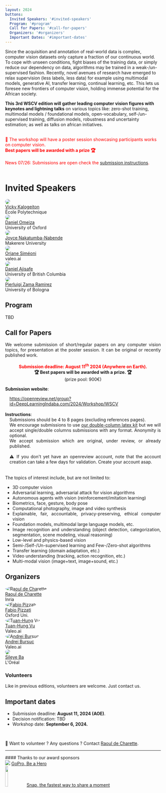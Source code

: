 ```yaml
---
layout: 2024
buttons:
  Invited Speakers: '#invited-speakers'
  Program: '#program'
  Call for Papers: '#call-for-papers'
  Organizers: '#organizers'
  Important Dates: '#important-dates'
---
```


<!-- # Overview -->
<div class="workshopdesc">
Since the acquisition and annotation of real-world data is complex, computer vision datasets only capture a fraction of our continuous world. To cope with unseen conditions, fight biases of the training data, or simply reduce our dependency on data, algorithms may be trained in a weak-/un-supervised fashion. Recently, novel avenues of research have emerged to relax supervision (less labels, less data) for example using multimodal models, generative AI, transfer learning, continual learning, etc. This lets us foresee new frontiers of computer vision, holding immense potential for the African society.

<b>This 3rd WSCV edition will gather leading computer vision figures with keynotes and lightning talks</b> on various topics like: 
zero-shot training, multimodal models / foundational models, open-vocabulary, self-/un-supervised training, diffusion models, robustness and uncertainty estimation; as well as talks on african initiatives.
<br>
<br>


<!-- <div style="text-align: center;">
<a href="#call-for-papers" style="display: inline-block; padding: 10px; margin-left: auto; margin-right: auto; background-color: red; color: white; font-weight: bolder; border-radius: 10px;">Submit your work 📜 (Deadline: August 20th)</a>
</div> -->
<span style="color: red;">
📢 The workshop will have a poster session showcasing participants works on computer vision. <b><br>Best papers will be awarded with a prize 🏆</b><br/>
<br/>
News 07/26: Submissions are open check the <a href="#call-for-papers">submission instructions</a>.
<br>
<!-- * News 08/20: Submissions are closed.<br>
* News 08/14: Paper submission deadline is extended to August 20th.<br>
* News 08/01: Submission website is open.-->
</span>
<br> 
<!-- <em>Remote access details will be added here close to the event.</em><br>

 <div class="live">
  The recording is available:<br>
  <a href="https://www.youtube.com/watch?v=12bSyGYJkgA" target="_blank">Workshop on Weakly Supervised Computer-Vision</a>
 </div>
 -->
</div>

# Invited Speakers
<div class="speakers">
  <div class="speaker">
    <a href="https://vicky.kalogeiton.info" target="_blank">
    <img src="/assets/imgs/people/vicky_kalogeiton.jpg" style ="border-radius: 50%; object-fit: cover; width = 100%; aspect-ratio: 1;">
    <br>
    Vicky Kalogeiton</a><br>
    École Polytechnique
  </div>
  <div class="speaker">
    <a href="https://danielomeiza.github.io" target="_blank">
    <img src="/assets/imgs/people/daniel_omeiza.jpg" style ="border-radius: 50%; object-fit: cover; width = 100%; aspect-ratio: 1;">
    <br>
    Daniel Omeiza</a><br>
    University of Oxford
  </div>
  <div class="speaker">
    <a href="https://sites.google.com/view/jnabende/home" target="_blank">
    <img src="/assets/imgs/people/joyce_nakatumba-nabende.jpg" style ="border-radius: 50%; object-fit: cover; width = 100%; aspect-ratio: 1;">
    <br>
    Joyce Nakatumba-Nabende</a><br>
    Makerere University
  </div>
  <div class="speaker">
    <a href="https://osimeoni.github.io/" target="_blank">
    <img src="/assets/imgs/people/oriane_simeoni.jpg" style ="border-radius: 50%; object-fit: cover; width = 100%; aspect-ratio: 1;">
    <br>
    Oriane Siméoni</a><br>
    valeo.ai
  </div>
  <div class="speaker">
    <a href="https://danielajisafe.github.io/" target="_blank">
    <img src="/assets/imgs/people/daniel_ajisafe.png" style ="border-radius: 50%; object-fit: cover; width = 100%; aspect-ratio: 1;">
    <br>
    Daniel Ajisafe</a><br>
    University of British Columbia
  </div>
  <div class="speaker">
    <a href="https://pierlui92.github.io/" target="_blank">
    <img src="/assets/imgs/people/pierluigi_ramirez.jpg" style ="border-radius: 50%; object-fit: cover; width = 100%; aspect-ratio: 1;">
    <br>
    Pierluigi Zama Ramirez</a><br>
    University of Bologna
  </div>
</div>

## Program

TBD

<!-- <div class="program">
<div class="entry start">
  <span style="color: rgb(200, 0, 0); font-weight: bold;">Times are local Ghana time (GMT).</span><br>
  <div class="time">11:00am</div> - <b>Workshop start</b>
</div>
<div class="entry">
  <div class="speaker">
  </div>
  <div class="details">
    <div class="time">11:00am</div> - Opening remarks. <a href="https://team.inria.fr/rits/membres/raoul-de-charette/" target="_blank">Raoul de Charette</a>, Inria<br>
  </div>
</div>
<div class="entry">
  <div class="speaker">
    <a href="https://stelat.eu/" target="_blank">
    <img alt="Stéphane Lathuilière" src="/assets/imgs/people/stephane_lathuiliere.jpg">
    <br>
    </a>
  </div>
  <div class="details">
    <div class="time">11:10am</div> - <a href="https://stelat.eu/" target="_blank">Stéphane Lathuilière</a>, Telecom Paris<br>
    <div class="title">Data Frugality in Image Generation, Image Generation for Data Frugality</div>
    <a onclick="this.parentElement.getElementsByClassName('abstract')[0].style.display=this.parentElement.getElementsByClassName('abstract')[0].style.display!='block' ? 'block' : 'none';">[+] Abstract</a>
    <div class="abstract">In this talk, we aim to showcase recent developments that demonstrate how image generation tasks can now be addressed with only a few examples. We'll explain how image synthesis models conditioned on semantic maps can be trained effectively using a small set of samples through a transfer learning approach. Next, we'll explore how recent text-conditioned diffusion models go even further, enabling semantic image synthesis in a zero-shot manner. <br>Furthermore, we'll delve into the potential of deep image-generation techniques to facilitate learning in perception tasks with minimal training data. Specifically, we'll investigate how a semantic segmentation model can be adapted from one visual domain to another using just a single unlabeled sample. This adaptation is achieved through leveraging pre-trained text-to-image models. While earlier methods relied on style transfer for such adaptations, we'll illustrate how text-to-image diffusion models can generate synthetic target datasets that replicate real-world scenes and styles. This method allows guiding image generation towards specific concepts while retaining spatial context from a single training image.</div>
  </div>
</div>
<div class="entry">
  <div class="speaker">
    <a href="https://www.mohamed-elhoseiny.com/" target="_blank">
    <img alt="Mohamed H. Elhoseiny" src="/assets/imgs/people/mohamed-h-elhoseiny.jpg">
    <br>
    </a>
  </div>
  <div class="details">
    <div class="time">12:00pm</div> - <a href="https://www.mohamed-elhoseiny.com/" target="_blank">Mohamed H. Elhoseiny</a>, KAUST<br>
    <div class="title">Imaginative Vision Language Models: Towards human-level imaginative AI skills transforming species discovery, content creation, self-driving cars, and Emotional Health / Health Care</div>
    <a onclick="this.parentElement.getElementsByClassName('abstract')[0].style.display=this.parentElement.getElementsByClassName('abstract')[0].style.display!='block' ? 'block' : 'none';">[+] Abstract</a>
    <div class="abstract">Most existing AI learning methods can be categorized into supervised, semi-supervised, and unsupervised methods. These approaches rely on defining empirical risks or losses on the provided labeled and/or unlabeled data. Beyond extracting learning signals from labeled/unlabeled training data, we will reflect in this talk on a class of methods that can learn beyond the vocabulary that was trained on and can compose or create novel concepts. Specifically, we address the question of how these AI skills may assist species discovery, content creation, self-driving cars, emotional health, and more. We refer to this class of techniques as imagination AI methods, and we will dive into how we developed several approaches to build machine learning methods that can See, Create, Drive, and Feel. See: recognize unseen visual concepts by imaginative learning signals and how that may extend in a continual setting where seen and unseen classes change dynamically. Create: generate novel art and fashion by creativity losses. Drive: improve trajectory forecasting for autonomous driving by modeling hallucinative driving intents. Feel: generate emotional descriptions of visual art that are metaphoric and go beyond grounded descriptions. Feel: generate emotional descriptions of visual art that are metaphoric and go beyond grounded descriptions, and how to build these AI systems to be more inclusive of multiple cultures. I will also conclude by pointing out future directions where imaginative AI may help develop better assistive technology for multicultural and more inclusive metaverse, emotional health, and drug discovery.</div>
  </div>
</div>
<div class="entry lunch">
  🍽️ Lunch break 🍽️
</div>
<div class="entry">
  <div class="speaker">
    <a href="https://scholar.google.com/citations?user=eiB0s-kAAAAJ" target="_blank">
    <img alt="Mathilde Caron" src="/assets/imgs/people/mathilde_caron.jpg">
    <br>
    </a>
  </div>
  <div class="details">
    <div class="time">2:00pm</div> - <a href="https://scholar.google.com/citations?user=eiB0s-kAAAAJ" target="_blank">Mathilde Caron</a>, Google<br>
    <div class="title">Large-scale and Efficient Visual Understanding with Transformers</div>
    <a onclick="this.parentElement.getElementsByClassName('abstract')[0].style.display=this.parentElement.getElementsByClassName('abstract')[0].style.display!='block' ? 'block' : 'none';">[+] Abstract</a>
    <div class="abstract">I will present various advances that we have made in developing accurate and scalable models for visual and multi-modal understanding, requiring few annotations. My presentation will include:<br>
    <a href="https://arxiv.org/abs/2104.14294" target="_blank">DINO</a>: We expose our observations from adapting self-supervised learning to vision transformer:  first, self-supervised ViT features contain explicit information about the semantic segmentation of an image. Second, these features can be easily adapted to downstream task with minimal adaptation and are for instance excellent k-NN classifiers.<br>
    <a href="https://arxiv.org/abs/2304.06708" target="_blank">Verbs in action</a>: Current video models and benchmarks have a single frame/object/noun bias. We tackle this problem by bringing together a set of benchmarks that focus more on "verb" or "temporal" understanding and use LLMs to create harder text pairs for contrastive pretraining that forces video models to pay more attention to verbs. <br>
    <a href="https://arxiv.org/abs/2306.07196" target="_blank">RECO</a>: We propose to equip existing foundation models with the ability to refine their embedding with cross-modal retrieved information from an external memory at inference time, which greatly improves zero-shot predictions on fine-grained recognition tasks.</div>
  </div>
</div>
<div class="entry">
  <div class="speaker">
    <a href="https://people.epfl.ch/mathieu.salzmann" target="_blank">
    <img alt="Mathieu Salzmann" src="/assets/imgs/people/mathieu_salzmann.jpg">
    <br>
    </a>
  </div>
  <div class="details">
    <div class="time">2:50pm</div> - <a href="https://people.epfl.ch/mathieu.salzmann" target="_blank">Mathieu Salzmann</a>, EPFL<br>
    <div class="title">Generalizing to Unseen Objects without Re-training</div>
    <a onclick="this.parentElement.getElementsByClassName('abstract')[0].style.display=this.parentElement.getElementsByClassName('abstract')[0].style.display!='block' ? 'block' : 'none';">[+] Abstract</a>
    <div class="abstract">In many practical situations, the objects that will be observed when deploying a deep learning model may differ from those seen during training. This is for example the case in automated driving, where obstacles on the road can be of any kind, significantly differing from the standard categories used to train an object detector. This also occurs in the context of space debris capture, which relies on estimating the 6D pose of debris that may differ from the training ones. In such situations, no annotations are provided for the new objects and re-training or fine-tuning the model is often not practical. Nevertheless, such unseen objects must be handled to ensure operation safety. In this talk, I will present our recent progress towards training deep learning models able to generalize to new object categories at test time. I will focus on the scenarios of road obstacle detection and 6D object pose estimation, and will show that, in both cases, generalization can be facilitated by learning to compare images.</div>
  </div>
</div>
<div class="entry spotlight">
  <div class="speaker">
  </div>
  <div class="details">
    <div class="time">3:40pm</div>
    <div class="title">- Spotlights presentations</div><br>
    <ul class="papers">
      <li><span class="title">Mirror-Aware Neural Humans</span> <span class="authors">Daniel Ajisafe, James Tang, Shih-Yang Su, Bastian Wandt, Helge Rhodin</span></li>
      <li><span class="title">COVID-Attention: Efficient COVID19 Detection using Pre-trained Deep Models based on Vision Transformers and X-ray Images</span> <span class="authors">Imed-eddine Haouli, Walid Hariri, Hassina Seridi-Bouchelaghem</span></li>
      <li><span class="title">3D reconstructions of brain from MRI scans using neural radiance fields</span> <span class="authors">Khadija Iddrisu, Sylwia Malec, Alessandro Crimi</span></li>
      <li><span class="title">Mobile-Based Early Skin Disease Diagnosis for Melanin-Rich Skins</span> <span class="authors">Mathews Jahnical Jere</span></li>
      <li><span class="title">Hybrid Optimization of Coccidiosis Chicken Disease Prediction, Detection and Prevention Using Deep Learning Frameworks</span> <span class="authors">David Wairimu</span></li>
    </ul>
  </div>
</div>
<div class="entry poster">
  <div class="speaker">
  </div>
  <div class="details">
    <div class="time">4:00pm</div>
    <div class="title">👁️🗣️🤝🏾 Poster sessions (15 posters) + ☕ Coffee Break</div><br>
  </div>
</div>
<div class="entry">
  <div class="speaker">
    <a href="https://imagine.enpc.fr/~varolg/" target="_blank">
    <img alt="Gül Varol" src="/assets/imgs/people/gul_varol.jpg">
    <br>
    </a>
  </div>
  <div class="details">
    <div class="time">4:50pm</div> - <a href="https://imagine.enpc.fr/~varolg/" target="_blank">Gül Varol</a>, École des Ponts<br>
    <div class="title">Automatic annotation of open-vocabulary sign language videos</div>
    <a onclick="this.parentElement.getElementsByClassName('abstract')[0].style.display=this.parentElement.getElementsByClassName('abstract')[0].style.display!='block' ? 'block' : 'none';">[+] Abstract</a>
    <div class="abstract">Research on sign language technologies has suffered from the lack of data to train machine learning models. This talk will describe our recent efforts on scalable approaches to automatically annotate continuous sign language videos with the goal of building a large-scale dataset. In particular, we leverage weakly-aligned subtitles from sign interpreted broadcast footage. These subtitles provide us candidate keywords to search and localise individual signs. To this end, we develop several sign spotting techniques: (i) using mouthing cues at the lip region, (ii) looking up videos from sign language dictionaries, and (iii) exploring the sign localisation that emerges from the attention mechanism of a sequence prediction model. We further tackle the subtitle alignment problem to improve their synchronization with signing. With these methods, we build the BBC-Oxford British Sign Language Dataset (BOBSL), continuous signing videos of more than a thousand hours, containing millions of sign instance annotations from a large vocabulary. More information about the dataset can be found at <a href="https://arxiv.org/abs/2111.03635" target="_blank">https://arxiv.org/abs/2111.03635</a></div>
  </div>
</div>
<div class="entry awards">
  <div class="speaker">
  </div>
  <div class="details">
    <div class="time">5:40pm</div>
    <div class="title">- Panel Closing Remarks + 🏆 Announcement of the Awards 🏆</div><br>
  </div>
</div>
<div class="entry end">
  <div class="time">6:00pm</div> - <b>Workshop end</b>
</div>
</div> -->

## Call for Papers



<div style="text-align: justify">
We welcome submission of short/regular papers on any computer vision topics, for presentation at the poster session.
It can be original or recently published work.<br>
<br>

<div style="text-align: center;">
<span style="/*text-decoration: line-through;*/ color: red;"><b>Submission deadline: August 11<sup>th</sup> 2024 (Anywhere on Earth).</b></span><br>
<!-- <span style="color: red;"><b>Submission deadline (EXTENSION): August 20<sup>th</sup> 2023 (Anywhere on Earth).</b></span><br> -->
<b>🏆&nbsp;Best papers will be awarded with a prize.&nbsp;🏆</b><br>
 (prize pool: 900€)
</div>

<b>Submission website</b>: <br>
<div style="margin-left: 1em">
  <a href="https://openreview.net/group?id=DeepLearningIndaba.com/2024/Workshop/WSCV" target="_blank">https://openreview.net/group?id=DeepLearningIndaba.com/2024/Workshop/WSCV</a>
</div><br>
<!--
<span style="color:  red;">Please submit pdf of your work on CMT: <a href="https://cmt3.research.microsoft.com/WSCV2023/" target="_blank">https://cmt3.research.microsoft.com/WSCV2023/</a><br>
<b>Deadline is extended to August 7<sup>th</sup> (11:59pm AOE).</b></span><br>
//-->
<b>Instructions</b>:<br>
<div style="margin-left: 1em;">
Submissions should be 4 to 8 pages (excluding references pages).<br>
We encourage submissions to use <a href="assets/latex/WSCV.zip" target="_blank">our double-column latex kit</a> but we will accept single/double columns submissions with any format. Anonymity is optional.<br>
We accept submission which are original, under review, or already published.<br>
<br>
⚠️ If you don't yet have an openreview account, note that the account creation can take a few days for validation. Create your account asap.
</div>
<br>
<br>
The topics of interest include, but are not limited to:

  <ul>
    <li>3D computer vision</li>
    <li>Adversarial learning, adversarial attack for vision algorithms</li>
    <li>Autonomous agents with vision (reinforcement/imitation learning)</li>
    <li>Biometrics, face, gesture, body pose</li>
    <li>Computational photography, image and video synthesis</li>   
    <li>Explainable, fair, accountable, privacy-preserving, ethical computer vision</li>
    <li>Foundation models, multimodal large language models, etc.</li>
    <li>Image recognition and understanding (object detection, categorization, segmentation, scene modeling, visual reasoning)</li>
    <li>Low-level and physics-based vision</li>
    <li>Semi-/Self-/Un-supervised learning and Few-/Zero-shot algorithms</li>
    <li>Transfer learning (domain adaptation, etc.)</li>
    <li>Video understanding (tracking, action recognition, etc.)</li>
    <li>Multi-modal vision (image+text, image+sound, etc.)</li>
  </ul>
</div>

<!-- <span style="color: red;">************ ADD PDF online ************</span> -->
<!-- <a href="https://drive.google.com/file/d/1ktqInynvEBldBYn-bg9SfZXjU5EWb-L7/view?usp=sharing" target="_blank">PDF version</a> //-->

## Organizers
<div class="organizers e2023">
  <div class="organizer">
    <a target="_blank" href="https://team.inria.fr/rits/membres/raoul-de-charette/">
    <img alt="Raoul de Charette" src="/assets/imgs/people/raoul_de-charette.png" style ="border-radius: 50%; object-fit: cover; width = 100%; aspect-ratio: 1;">
    <br>
    Raoul de Charette</a><br>
    Inria
  </div>

  <div class="organizer">
    <a target="_blank" href="https://fabvio.github.io/">
    <img alt="Fabio Pizzati" src="/assets/imgs/people/fabio_pizzati.png" style ="border-radius: 50%; object-fit: cover; width = 100%; aspect-ratio: 1;">
    <br>
    Fabio Pizzati</a><br>
    Oxford Uni.
  </div>

  <div class="organizer">
    <a target="_blank" href="https://tuanhungvu.github.io/">
    <img alt="Tuan-Hung Vu" src="/assets/imgs/people/tuan-hung_vu.jpg" style ="border-radius: 50%; object-fit: cover; width = 100%; aspect-ratio: 1;">
    <br>
    Tuan-Hung Vu</a><br>
    Valeo.ai
  </div>

  <div class="organizer">
    <a target="_blank" href="https://abursuc.github.io/">
    <img alt="Andrei Bursuc" src="/assets/imgs/people/andrei_bursuc.jpg" style ="border-radius: 50%; object-fit: cover; width = 100%; aspect-ratio: 1;">
    <br>
    Andrei Bursuc</a><br>
    Valeo.ai
  </div>
  <div class="organizer">
    <a target="_blank" href="https://sites.google.com/site/sileyeoba/home">
    <img src="/assets/imgs/people/sileye_ba.png" style ="border-radius: 50%; object-fit: cover; width = 100%; aspect-ratio: 1;">
    <br>
    Sileye Ba</a><br>
    L'Oréal
  </div>

</div>

<h3>Volunteers</h3>
Like in previous editions, volunteers are welcome. Just contact us.

## Important dates
- Submission deadline: <strong>August 11, 2024 (AOE)</strong>.
- Decision notification: TBD
- Workshop date: <strong>September 6, 2024.</strong><br>
<br>

📢 Want to volunteer ? Any questions ? Contact <a href="https://team.inria.fr/rits/membres/raoul-de-charette/">Raoul de Charette</a>.


<hr>
#### Thanks to our award sponsors
<div class="sponsors">
  <div class="sponsor">
    <img src="assets/imgs/sponsor_gopro.png">  <a href="https://www.gopro.com" target="_blank">GoPro, Be a Hero</a><br />
    <img src="assets/imgs/snap.png" style="width: 13%;">  <a href="https://www.snap.com" target="_blank">Snap, the fastest way to share a moment</a>
  </div>
</div>
